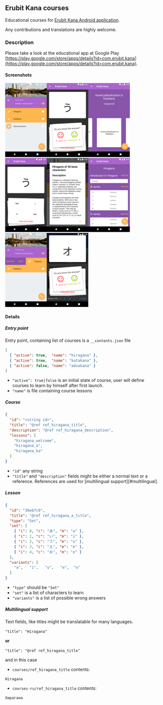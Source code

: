 ## Erubit Kana courses
Educational courses for
[Erubit Kana Android application](https://play.google.com/store/apps/details?id=com.erubit.kana).

Any contributions and translations are highly welcome.

### Description
Please take a look at the educational app at Google Play
[https://play.google.com/store/apps/details?id=com.erubit.kana](https://play.google.com/store/apps/details?id=com.erubit.kana).

#### Screenshots
<img src="screenshots/ss1.png" height="240"><img src="screenshots/ss2.png" height="240"><img src="screenshots/ss3.png" height="240"><img src="screenshots/ss4.png" height="240"><img src="screenshots/ss5.png" height="240"><img src="screenshots/ss6.png" height="240"><img src="screenshots/ss7.png" height="240"><img src="screenshots/ss8.png" height="240">

#### Details
##### Entry point
Entry point, containing list of courses is a `__contents.json` file
```json
[
  { "active": true,  "name": "hiragana" },
  { "active": true,  "name": "katakana" },
  { "active": false, "name": "advakana" }
]
```
* `"active": true|false` is an initial state of course, user will define courses to learn by himself
after first launch.
* `"name"` is file containing course lessons

##### Course
```json
{
  "id": "<string id>",
  "title": "@ref ref_hiragana_title",
  "description": "@ref ref_hiragana_description",
  "lessons": [
    "hiragana_welcome",
    "hiragana_a",
    "hiragana_ka"
  ]
}
```
* `"id"` any string
* `"title"` and `"description"` fields might be either a normal text or a reference.
References are used for [multilingual support][#multilingual].

##### Lesson
```json
{
  "id": "36eb7c0",
  "title": "@ref ref_hiragana_a_title",
  "type": "Set",
  "set": [
    { "i": 0, "c": "あ", "m": "a" },
    { "i": 1, "c": "い", "m": "i" },
    { "i": 2, "c": "う", "m": "u" },
    { "i": 3, "c": "え", "m": "e" },
    { "i": 4, "c": "お", "m": "o" }
  ],
  "variants": [
    "a",   "i",   "u",   "e",  "o"
  ]
}
```
* `"type"` should be `"Set"`
* `"set"` is a list of characters to learn
* `"variants"` is a list of possible wrong answers

##### <a name="multilingual"></a>Multilingual support
Text fields, like titles might be translatable for many languages.

`"title": "Hiragana"`

**or**

`"title": "@ref ref_hiragana_title"`

and in this case

* `courses/ref_hiragana_title` contents:
```
Hiragana
```
* `courses-ru/ref_hiragana_title` contents:
```
Хирагана
```
